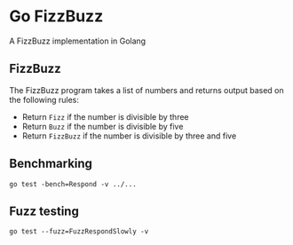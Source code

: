 # Go FizzBuzz

A FizzBuzz implementation in Golang

## FizzBuzz

The FizzBuzz program takes a list of numbers and returns output based on the following rules:
* Return `Fizz` if the number is divisible by three
* Return `Buzz` if the number is divisible by five
* Return `FizzBuzz` if the number is divisible by three and five

## Benchmarking

```shell
go test -bench=Respond -v ../...
```

## Fuzz testing

```shell
go test --fuzz=FuzzRespondSlowly -v
```

